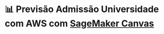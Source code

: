 # 📊 Previsão Admissão Universidade com AWS com [SageMaker Canvas](https://aws.amazon.com/pt/sagemaker/canvas/)

